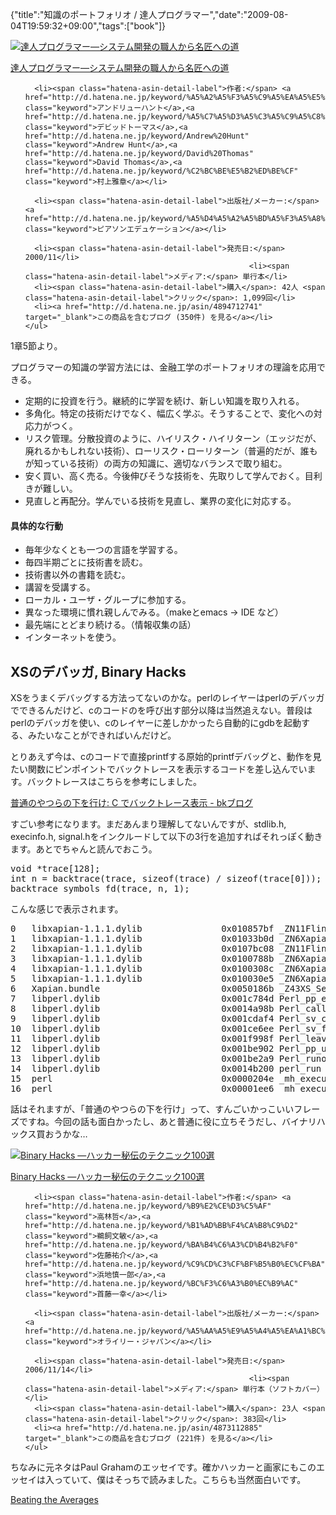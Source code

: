{"title":"知識のポートフォリオ / 達人プログラマー","date":"2009-08-04T19:59:32+09:00","tags":["book"]}

<!-- DATE: 2009-08-04T10:59:32+00:00 -->
<!-- OLDURL: http://d.hatena.ne.jp/cou929_la/20090804/ -->


<div class="section">
<div class="amazlet-box">
  <a href="http://www.amazon.co.jp/exec/obidos/ASIN/4894712741/pleasesleep-22/ref=nosim/"><img src="https://images-fe.ssl-images-amazon.com/images/I/41HTQ8ZP3AL._SL160_.jpg" class="hatena-asin-detail-image" alt="達人プログラマー―システム開発の職人から名匠への道" title="達人プログラマー―システム開発の職人から名匠への道"></a>
  <div class="hatena-asin-detail-info">
    <p class="hatena-asin-detail-title"><a href="http://www.amazon.co.jp/exec/obidos/ASIN/4894712741/pleasesleep-22/ref=nosim/">達人プログラマー―システム開発の職人から名匠への道</a></p>
    <ul>
      
      <li><span class="hatena-asin-detail-label">作者:</span> <a href="http://d.hatena.ne.jp/keyword/%A5%A2%A5%F3%A5%C9%A5%EA%A5%E5%A1%BC%A5%CF%A5%F3%A5%C8" class="keyword">アンドリューハント</a>,<a href="http://d.hatena.ne.jp/keyword/%A5%C7%A5%D3%A5%C3%A5%C9%A5%C8%A1%BC%A5%DE%A5%B9" class="keyword">デビッドトーマス</a>,<a href="http://d.hatena.ne.jp/keyword/Andrew%20Hunt" class="keyword">Andrew Hunt</a>,<a href="http://d.hatena.ne.jp/keyword/David%20Thomas" class="keyword">David Thomas</a>,<a href="http://d.hatena.ne.jp/keyword/%C2%BC%BE%E5%B2%ED%BE%CF" class="keyword">村上雅章</a></li>
      
      <li><span class="hatena-asin-detail-label">出版社/メーカー:</span> <a href="http://d.hatena.ne.jp/keyword/%A5%D4%A5%A2%A5%BD%A5%F3%A5%A8%A5%C7%A5%E5%A5%B1%A1%BC%A5%B7%A5%E7%A5%F3" class="keyword">ピアソンエデュケーション</a></li>
      
      <li><span class="hatena-asin-detail-label">発売日:</span> 2000/11</li>
                                                      <li><span class="hatena-asin-detail-label">メディア:</span> 単行本</li>
      <li><span class="hatena-asin-detail-label">購入</span>: 42人 <span class="hatena-asin-detail-label">クリック</span>: 1,099回</li>
      <li><a href="http://d.hatena.ne.jp/asin/4894712741" target="_blank">この商品を含むブログ (350件) を見る</a></li>
    </ul>
  </div>
  <div class="hatena-asin-detail-foot"></div>
</div>

<p>1章5節より。</p>
<p>プログラマーの知識の学習方法には、金融工学のポートフォリオの理論を応用できる。</p>

<ul>
<li>定期的に投資を行う。継続的に学習を続け、新しい知識を取り入れる。</li>
<li>多角化。特定の技術だけでなく、幅広く学ぶ。そうすることで、変化への対応力がつく。</li>
<li>リスク管理。分散投資のように、ハイリスク・ハイリターン（エッジだが、廃れるかもしれない技術）、ローリスク・ローリターン（普遍的だが、誰もが知っている技術）の両方の知識に、適切なバランスで取り組む。</li>
<li>安く買い、高く売る。今後伸びそうな技術を、先取りして学んでおく。目利きが難しい。</li>
<li>見直しと再配分。学んでいる技術を見直し、業界の変化に対応する。</li>
</ul>
<h4>具体的な行動</h4>

<ul>
<li>毎年少なくとも一つの言語を学習する。</li>
<li>毎四半期ごとに技術書を読む。</li>
<li>技術書以外の書籍を読む。</li>
<li>講習を受講する。</li>
<li>ローカル・ユーザ・グループに参加する。</li>
<li>異なった環境に慣れ親しんでみる。（makeとemacs -> IDE など）</li>
<li>最先端にとどまり続ける。（情報収集の話）</li>
<li>インターネットを使う。</li>
</ul>
</div>





<h2>XSのデバッガ, Binary Hacks</h2>
<div class="section">
<p>XSをうまくデバッグする方法ってないのかな。perlのレイヤーはperlのデバッガでできるんだけど、cのコードのを呼び出す部分以降は当然追えない。普段はperlのデバッガを使い、cのレイヤーに差しかかったら自動的にgdbを起動する、みたいなことができればいんだけど。</p>
<p>とりあえず今は、cのコードで直接printfする原始的printfデバッグと、動作を見たい関数にピンポイントでバックトレースを表示するコードを差し込んでいます。バックトレースはこちらを参考にしました。</p>
<p><a href="http://0xcc.net/blog/archives/000067.html" target="_blank">普通のやつらの下を行け: C でバックトレース表示 - bkブログ</a></p>
<p>すごい参考になります。まだあんまり理解してないんですが、stdlib.h, execinfo.h, signal.hをインクルードして以下の3行を追加すればそれっぽく動きます。あとでちゃんと読んでおこう。</p>
<pre class="syntax-highlight">
<span class="synType">void</span> *trace[<span class="synConstant">128</span>];
<span class="synType">int</span> n = backtrace(trace, <span class="synStatement">sizeof</span>(trace) / <span class="synStatement">sizeof</span>(trace[<span class="synConstant">0</span>]));
backtrace_symbols_fd(trace, n, <span class="synConstant">1</span>);
</pre>

<p>こんな感じで表示されます。</p>
<pre>
0   libxapian-1.1.1.dylib               0x010857bf _ZN11FlintCursorC1EP10FlintTable + 45903
1   libxapian-1.1.1.dylib               0x01033b0d _ZN6Xapian8revisionEv + 6685
2   libxapian-1.1.1.dylib               0x0107bc08 _ZN11FlintCursorC1EP10FlintTable + 6040
3   libxapian-1.1.1.dylib               0x0100788b _ZN6Xapian16WritableDatabase12set_metadataERKSsS2_ + 1099
4   libxapian-1.1.1.dylib               0x0100308c _ZN6Xapian8DatabaseD2Ev + 60
5   libxapian-1.1.1.dylib               0x010030e5 _ZN6Xapian16WritableDatabaseD0Ev + 37
6   Xapian.bundle                       0x0050186b _Z43XS_Search__Xapian__WritableDatabase_DESTROYP11interpreterP2cv + 747
7   libperl.dylib                       0x001c784d Perl_pp_entersub + 925
8   libperl.dylib                       0x0014a98b Perl_call_sv + 1883
9   libperl.dylib                       0x001cdaf4 Perl_sv_clear + 132
10  libperl.dylib                       0x001ce6ee Perl_sv_free + 126
11  libperl.dylib                       0x001f998f Perl_leave_scope + 3263
12  libperl.dylib                       0x001be902 Perl_pp_unstack + 82
13  libperl.dylib                       0x001be2a9 Perl_runops_standard + 25
14  libperl.dylib                       0x0014b200 perl_run + 768
15  perl                                0x0000204e _mh_execute_header + 4174
16  perl                                0x00001ee6 _mh_execute_header + 3814
</pre>

<p>話はそれますが、「普通のやつらの下を行け」って、すんごいかっこいいフレーズですね。今回の話も面白かったし、あと普通に役に立ちそうだし、バイナリハックス買おうかな…</p>
<div class="amazlet-box">
  <a href="http://www.amazon.co.jp/exec/obidos/ASIN/4873112885/pleasesleep-22/ref=nosim/"><img src="https://images-fe.ssl-images-amazon.com/images/I/51yVHZxEmuL._SL160_.jpg" class="hatena-asin-detail-image" alt="Binary Hacks ―ハッカー秘伝のテクニック100選" title="Binary Hacks ―ハッカー秘伝のテクニック100選"></a>
  <div class="hatena-asin-detail-info">
    <p class="hatena-asin-detail-title"><a href="http://www.amazon.co.jp/exec/obidos/ASIN/4873112885/pleasesleep-22/ref=nosim/">Binary Hacks ―ハッカー秘伝のテクニック100選</a></p>
    <ul>
      
      <li><span class="hatena-asin-detail-label">作者:</span> <a href="http://d.hatena.ne.jp/keyword/%B9%E2%CE%D3%C5%AF" class="keyword">高林哲</a>,<a href="http://d.hatena.ne.jp/keyword/%B1%AD%BB%F4%CA%B8%C9%D2" class="keyword">鵜飼文敏</a>,<a href="http://d.hatena.ne.jp/keyword/%BA%B4%C6%A3%CD%B4%B2%F0" class="keyword">佐藤祐介</a>,<a href="http://d.hatena.ne.jp/keyword/%C9%CD%C3%CF%BF%B5%B0%EC%CF%BA" class="keyword">浜地慎一郎</a>,<a href="http://d.hatena.ne.jp/keyword/%BC%F3%C6%A3%B0%EC%B9%AC" class="keyword">首藤一幸</a></li>
      
      <li><span class="hatena-asin-detail-label">出版社/メーカー:</span> <a href="http://d.hatena.ne.jp/keyword/%A5%AA%A5%E9%A5%A4%A5%EA%A1%BC%A1%A6%A5%B8%A5%E3%A5%D1%A5%F3" class="keyword">オライリー・ジャパン</a></li>
      
      <li><span class="hatena-asin-detail-label">発売日:</span> 2006/11/14</li>
                                                      <li><span class="hatena-asin-detail-label">メディア:</span> 単行本（ソフトカバー）</li>
      <li><span class="hatena-asin-detail-label">購入</span>: 23人 <span class="hatena-asin-detail-label">クリック</span>: 383回</li>
      <li><a href="http://d.hatena.ne.jp/asin/4873112885" target="_blank">この商品を含むブログ (221件) を見る</a></li>
    </ul>
  </div>
  <div class="hatena-asin-detail-foot"></div>
</div>

<p>ちなみに元ネタはPaul Grahamのエッセイです。確かハッカーと画家にもこのエッセイは入っていて、僕はそっちで読みました。こちらも当然面白いです。</p>
<p><a href="http://practical-scheme.net/trans/beating-the-averages-j.html" target="_blank">Beating the Averages</a></p>
</div>






